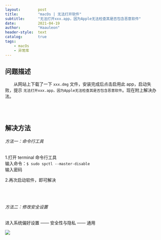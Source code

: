 ```yaml
---
layout:        post
title:         "macOs | 无法打开软件"
subtitle:      "无法打开xxx.app，因为Apple无法检查其是否包含恶意软件"
date:          2021-04-19
author:        "Haauleon"
header-style:  text
catalog:       true
tags:
    - macOs
    - 异常库
---
```


## 问题描述
&emsp;&emsp;从网站上下载了一下 `xxx.dmg` 文件，安装完成后点击启用此 app，启动失败，提示 `无法打开xxx.app，因为Apple无法检查其是否包含恶意软件`。现在附上解决办法。     

<br><br>

## 解决方法
###### 方法一：命令行工具
1.打开 terminal 命令行工具          
输入命令：`$ sudo spctl --master-disable`          
输入密码          

2.再次启动软件，即可解决

<br><br>

###### 方法二：修改安全设置
进入系统偏好设置 —— 安全性与隐私 —— 通用          

![](\haauleon\img\in-post\post-error\2021-04-20-macos-app-error-1.jpg)
